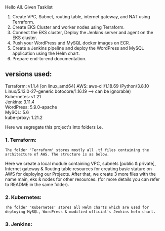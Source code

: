 Hello All.
Given Tasklist
1. Create VPC, Subnet, routing table, internet gateway, and NAT using Terraform. 
2. Create EKS Cluster and worker nodes using Terraform. 
3. Connect the EKS cluster, Deploy the Jenkins server and agent on the EKS cluster. 
4. Push your WordPress and MySQL docker images on ECR. 
5. Create a Jenkins pipeline and deploy the WordPress and MySQL application using the Helm chart. 
6. Prepare end-to-end documentation.

## versions used: 
Terraform: v1.1.4 [on linux_amd64] 
AWS: aws-cli/1.18.69 (Python/3.8.10 Linux/5.13.0-27-generic botocore/1.16.19  --> can be ignorable)  
Kubernetes: v1.21  
Jenkins: 3.11.4  
WordPress: 5.9.0-apache  
MySQL: 5.6  
kube-proxy: 1.21.2  

Here we segregate this project's into folders i.e.  
### 1. Terraform:  
    The folder 'Terraform' stores mostly all .tf files containing the architecture of AWS. The structure is as below.  
Here we create a local module containing VPC, subnets [public & private], Internet gateway & Routing table resources for creating basic stature on AWS for deploying our Projects. After that, we create 3 more files with the name main, eks & nodes for other resources. (for more details you can refer to README in the same folder).  

### 2. Kubernetes:  
    The folder 'Kubernetes' stores all Helm charts which are used for deploying MySQL, WordPress & modified official's Jenkins helm chart.  
  
### 3. Jenkins:  

